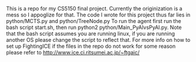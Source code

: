 This is a repo for my CS5150 final project. Currently the originization is a mess so I appoglize for that.
The code I wrote for this project thus far lies in python/MCTS.py and python/TreeNode.py
To run the agent first run the bash script start.sh, then run python2 python/Main_PyAIvsPyAI.py.
Note that the bash script assumes you are running linux, if you are running another OS please change the script to reflect that. 
For more info on how to set up FightingICE if the files in the repo do not work for some reason please refer to http://www.ice.ci.ritsumei.ac.jp/~ftgaic/
